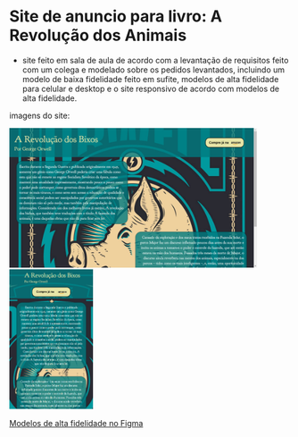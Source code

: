 # Site de anuncio para livro: A Revolução dos Animais
- site feito em sala de aula de acordo com a levantação de requisitos feito com um colega e modelado sobre os pedidos levantados, incluindo um modelo de baixa fidelidade feito em sufite, modelos de alta fidelidade para celular e desktop e o site responsivo de acordo com modelos de alta fidelidade.

imagens do site:

<img src="modelos e imagens/imagem-desktop.png" height="250px"><img src="modelos e imagens/imagem-mobile.png" height="250px">

<a href="https://www.figma.com/design/Pnlq4sa3WkrleDdrqHGBaR/altafidel-gorgeowell?m=auto&t=PGk1DtrH3GuYlwDN-6">Modelos de alta fidelidade no Figma</a>
